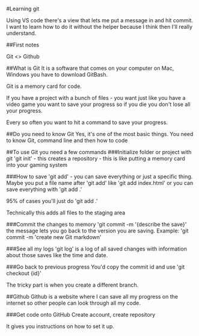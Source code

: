 #Learning git

Using VS code there's a view that lets me put a message in and hit commit. I want to learn how to do it without the helper because I think then I'll really understand.

##First notes

Git <> Github

##What is Git
It is a software that comes on your computer on Mac, Windows you have to download GitBash.

Git is a memory card for code.

If you have a project with a bunch of files - you want just like you have a video game you want to save your progress so if you die you don't lose all your progress.

Every so often you want to hit a command to save your progress.

##Do you need to know Git
Yes, it's one of the most basic things. You need to know Git, command line and then how to code

##To use Git you need a few commands
###Initialize folder or project with git
'git init' - this creates a repository - this is like putting a memory card into your gaming system

###How to save
'git add' - you can save everything or just a specific thing. Maybe you put a file name after 'git add' like 'git add index.html' or you can save everything with 'git add .'

95% of cases you'll just do 'git add .'

Technically this adds all files to the staging area

###Commit the changes to memory
'git commit -m '{describe the save}' the message lets you go back to the version you are saving. Example: 'git commit -m 'create new Git markdown'

###See all my logs
'git log' is a log of all saved changes with information about those saves like the time and date.

###Go back to previous progress
You'd copy the commit id and use 'git checkout {id}'

The tricky part is when you create a different branch.

##Github
Github is a website where I can save all my progress on the internet so other people can look through all my code.

###Get code onto GitHub
Create account, create repository

It gives you instructions on how to set it up.